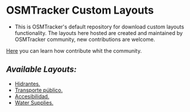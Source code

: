 # OSMTracker Custom Layouts
+ This is OSMTracker's default repository for download custom layouts functionality. The layouts here hosted are created and maintained by OSMTracker community, new contributions are welcome.

[Here](https://github.com/labexp/osmtracker-fork/wiki/Guide-to-create-Layouts) you can learn how contribute whit the community.

## *Available Layouts:*
+ [Hidrantes.](https://github.com/labexp/osmtracker-android-layouts/blob/master/layouts/hidrantes/README.md)
+ [Transporte público.](https://github.com/labexp/osmtracker-android-layouts/blob/master/layouts/transporte_publico/README.md)
+ [Accesibilidad.](https://github.com/labexp/osmtracker-android-layouts/blob/master/layouts/accesibilidad/README.md)
+ [Water Supplies.](https://github.com/labexp/osmtracker-android-layouts/blob/master/layouts/water_supplies/README.md)
